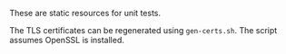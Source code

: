 These are static resources for unit tests.

The TLS certificates can be regenerated using `gen-certs.sh`. The
script assumes OpenSSL is installed.
